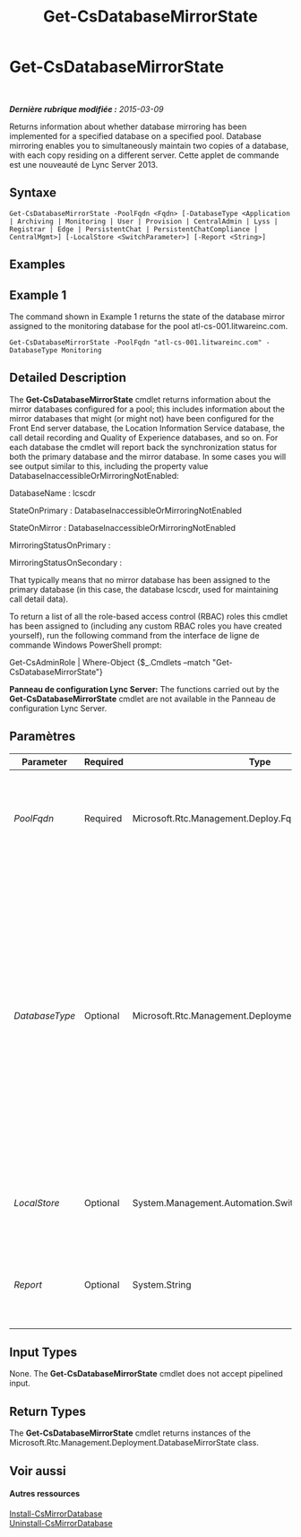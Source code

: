 ﻿---
title: Get-CsDatabaseMirrorState
TOCTitle: Get-CsDatabaseMirrorState
ms:assetid: 458f5367-ee04-4281-971f-08f79a625509
ms:mtpsurl: https://technet.microsoft.com/fr-fr/library/JJ204845(v=OCS.15)
ms:contentKeyID: 49297070
ms.date: 05/20/2016
mtps_version: v=OCS.15
ms.translationtype: HT
---

# Get-CsDatabaseMirrorState

 

_**Dernière rubrique modifiée :** 2015-03-09_

Returns information about whether database mirroring has been implemented for a specified database on a specified pool. Database mirroring enables you to simultaneously maintain two copies of a database, with each copy residing on a different server. Cette applet de commande est une nouveauté de Lync Server 2013.

## Syntaxe

    Get-CsDatabaseMirrorState -PoolFqdn <Fqdn> [-DatabaseType <Application | Archiving | Monitoring | User | Provision | CentralAdmin | Lyss | Registrar | Edge | PersistentChat | PersistentChatCompliance | CentralMgmt>] [-LocalStore <SwitchParameter>] [-Report <String>]

## Examples

## Example 1

The command shown in Example 1 returns the state of the database mirror assigned to the monitoring database for the pool atl-cs-001.litwareinc.com.

    Get-CsDatabaseMirrorState -PoolFqdn "atl-cs-001.litwareinc.com" -DatabaseType Monitoring

## Detailed Description

The **Get-CsDatabaseMirrorState** cmdlet returns information about the mirror databases configured for a pool; this includes information about the mirror databases that might (or might not) have been configured for the Front End server database, the Location Information Service database, the call detail recording and Quality of Experience databases, and so on. For each database the cmdlet will report back the synchronization status for both the primary database and the mirror database. In some cases you will see output similar to this, including the property value DatabaseInaccessibleOrMirroringNotEnabled:

DatabaseName : lcscdr

StateOnPrimary : DatabaseInaccessibleOrMirroringNotEnabled

StateOnMirror : DatabaseInaccessibleOrMirroringNotEnabled

MirroringStatusOnPrimary :

MirroringStatusOnSecondary :

That typically means that no mirror database has been assigned to the primary database (in this case, the database lcscdr, used for maintaining call detail data).

To return a list of all the role-based access control (RBAC) roles this cmdlet has been assigned to (including any custom RBAC roles you have created yourself), run the following command from the interface de ligne de commande Windows PowerShell prompt:

Get-CsAdminRole | Where-Object {$\_.Cmdlets –match "Get-CsDatabaseMirrorState"}

**Panneau de configuration Lync Server:** The functions carried out by the **Get-CsDatabaseMirrorState** cmdlet are not available in the Panneau de configuration Lync Server.

## Paramètres


<table>
<colgroup>
<col style="width: 25%" />
<col style="width: 25%" />
<col style="width: 25%" />
<col style="width: 25%" />
</colgroup>
<thead>
<tr class="header">
<th>Parameter</th>
<th>Required</th>
<th>Type</th>
<th>Description</th>
</tr>
</thead>
<tbody>
<tr class="odd">
<td><p><em>PoolFqdn</em></p></td>
<td><p>Required</p></td>
<td><p>Microsoft.Rtc.Management.Deploy.Fqdn</p></td>
<td><p>Fully qualified domain name of the pool whose database mirroring state is being checked. For example:</p>
<p>-PoolFqdn &quot;atl-cs-001.litwareinc.com&quot;</p></td>
</tr>
<tr class="even">
<td><p><em>DatabaseType</em></p></td>
<td><p>Optional</p></td>
<td><p>Microsoft.Rtc.Management.Deployment.DatabaseNameType</p></td>
<td><p>Type of database whose mirror state is being checked. Allowed values are:</p>
<p>Application</p>
<p>Archiving</p>
<p>CentralAdmin</p>
<p>CentralMgmt</p>
<p>Edge</p>
<p>Lyss</p>
<p>Monitoring</p>
<p>PersistentChat</p>
<p>PersistentChatCompliance</p>
<p>Provision</p>
<p>Registrar</p>
<p>User</p></td>
</tr>
<tr class="odd">
<td><p><em>LocalStore</em></p></td>
<td><p>Optional</p></td>
<td><p>System.Management.Automation.SwitchParameter</p></td>
<td><p>Retrieves the backup mirror state from the local replica of the Central Management store rather than from the Central Management store itself.</p></td>
</tr>
<tr class="even">
<td><p><em>Report</em></p></td>
<td><p>Optional</p></td>
<td><p>System.String</p></td>
<td><p>Enables you to specify a file path for the log file created when the cmdlet runs. For example:</p>
<p>-Report &quot;C:\Logs\DatabaseMirrorState.html&quot;</p></td>
</tr>
</tbody>
</table>


## Input Types

None. The **Get-CsDatabaseMirrorState** cmdlet does not accept pipelined input.

## Return Types

The **Get-CsDatabaseMirrorState** cmdlet returns instances of the Microsoft.Rtc.Management.Deployment.DatabaseMirrorState class.

## Voir aussi

#### Autres ressources

[Install-CsMirrorDatabase](install-csmirrordatabase.md)  
[Uninstall-CsMirrorDatabase](uninstall-csmirrordatabase.md)


